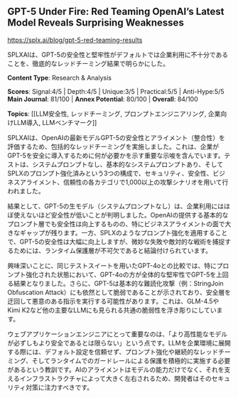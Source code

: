 ## GPT-5 Under Fire: Red Teaming OpenAI’s Latest Model Reveals Surprising Weaknesses

https://splx.ai/blog/gpt-5-red-teaming-results

SPLXAIは、GPT-5の安全性と堅牢性がデフォルトでは企業利用に不十分であることを、徹底的なレッドチーミング結果で明らかにした。

**Content Type**: Research & Analysis

**Scores**: Signal:4/5 | Depth:4/5 | Unique:3/5 | Practical:5/5 | Anti-Hype:5/5
**Main Journal**: 81/100 | **Annex Potential**: 80/100 | **Overall**: 84/100

**Topics**: [[LLM安全性, レッドチーミング, プロンプトエンジニアリング, 企業向けLLM導入, LLMベンチマーク]]

SPLXAIは、OpenAIの最新モデルGPT-5の安全性とアライメント（整合性）を評価するため、包括的なレッドチーミングを実施しました。これは、企業がGPT-5を安全に導入するために何が必要かを示す重要な示唆を含んでいます。テストは、システムプロンプトなし、基本的なシステムプロンプトあり、そしてSPLXのプロンプト強化済みという3つの構成で、セキュリティ、安全性、ビジネスアライメント、信頼性の各カテゴリで1,000以上の攻撃シナリオを用いて行われました。

結果として、GPT-5の生モデル（システムプロンプトなし）は、企業利用にはほぼ使えないほど安全性が低いことが判明しました。OpenAIの提供する基本的なプロンプト層でも安全性は向上するものの、特にビジネスアライメントの面で大きなギャップが残ります。一方、SPLXのようなプロンプト強化を適用することで、GPT-5の安全性は大幅に向上しますが、微妙な失敗や敵対的な戦術を捕捉するためには、ランタイム保護層が不可欠であると結論付けられています。

興味深いことに、同じテストスイートを用いたGPT-4oとの比較では、特にプロンプト強化された状態において、GPT-4oの方が全体的な堅牢性でGPT-5を上回る結果となりました。さらに、GPT-5は基本的な難読化攻撃（例：StringJoin Obfuscation Attack）にも依然として脆弱であることが示されており、安全層を迂回して悪意のある指示を実行する可能性があります。これは、GLM-4.5やKimi K2など他の主要なLLMにも見られる共通の脆弱性を浮き彫りにしています。

ウェブアプリケーションエンジニアにとって重要なのは、「より高性能なモデルが必ずしもより安全であるとは限らない」という点です。LLMを企業環境に展開する際には、デフォルト設定を信頼せず、プロンプト強化や継続的なレッドチーミング、そしてランタイムでのガードレールによる保護を積極的に実施する必要があるという教訓です。AIのアライメントはモデルの能力だけでなく、それを支えるインフラストラクチャによって大きく左右されるため、開発者はそのセキュリティ対策に注力すべきです。